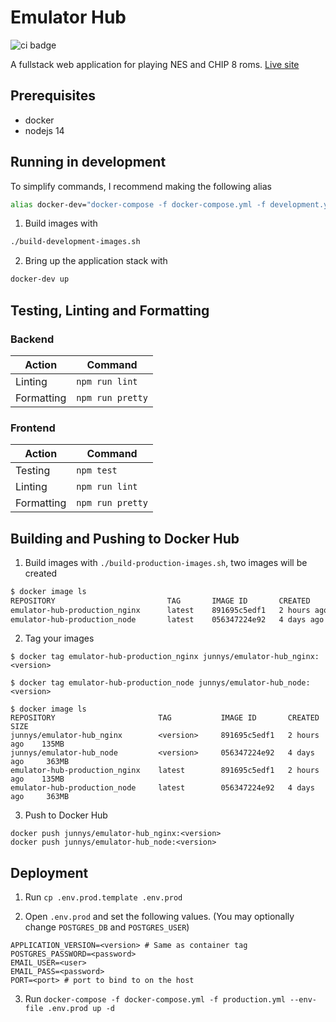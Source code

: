 # Emulator Hub
![ci badge](https://github.com/junnys6018/Emulator-Hub/actions/workflows/test.yml/badge.svg)

A fullstack web application for playing NES and CHIP 8 roms. [Live site](https://emulatorhub.junlim.dev/dashboard)

## Prerequisites
- docker
- nodejs 14

## Running in development

To simplify commands, I recommend making the following alias

```bash
alias docker-dev="docker-compose -f docker-compose.yml -f development.yml --env-file .env.dev"
```

1. Build images with

```bash
./build-development-images.sh
```

2. Bring up the application stack with

```bash
docker-dev up
```

## Testing, Linting and Formatting

### Backend

| Action     | Command          |
|------------|------------------|
| Linting    | `npm run lint`   |
| Formatting | `npm run pretty` |

### Frontend

| Action     | Command          |
|------------|------------------|
| Testing    | `npm test`       |
| Linting    | `npm run lint`   |
| Formatting | `npm run pretty` |

## Building and Pushing to Docker Hub

1. Build images with `./build-production-images.sh`, two images will be created

```bash
$ docker image ls
REPOSITORY                         TAG       IMAGE ID       CREATED        SIZE
emulator-hub-production_nginx      latest    891695c5edf1   2 hours ago    135MB
emulator-hub-production_node       latest    056347224e92   4 days ago     363MB
```

2. Tag your images

```
$ docker tag emulator-hub-production_nginx junnys/emulator-hub_nginx:<version>

$ docker tag emulator-hub-production_node junnys/emulator-hub_node:<version>

$ docker image ls
REPOSITORY                       TAG           IMAGE ID       CREATED        SIZE
junnys/emulator-hub_nginx        <version>     891695c5edf1   2 hours ago    135MB
junnys/emulator-hub_node         <version>     056347224e92   4 days ago     363MB
emulator-hub-production_nginx    latest        891695c5edf1   2 hours ago    135MB
emulator-hub-production_node     latest        056347224e92   4 days ago     363MB
```

3. Push to Docker Hub

```
docker push junnys/emulator-hub_nginx:<version>
docker push junnys/emulator-hub_node:<version>
```

## Deployment

1. Run `cp .env.prod.template .env.prod`

2. Open `.env.prod` and set the following values. (You may optionally change `POSTGRES_DB` and `POSTGRES_USER`)
```env
APPLICATION_VERSION=<version> # Same as container tag
POSTGRES_PASSWORD=<password>
EMAIL_USER=<user>
EMAIL_PASS=<password>
PORT=<port> # port to bind to on the host
```

3. Run `docker-compose -f docker-compose.yml -f production.yml --env-file .env.prod up -d`
